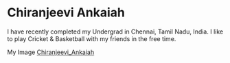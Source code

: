# Chiranjeevi Ankaiah

I have recently completed my Undergrad in Chennai, Tamil Nadu, India. I like to play Cricket & Basketball with my friends in the free time.

My Image [Chiranjeevi_Ankaiah](Chiranjeevi_Ankaiah.jpg)

